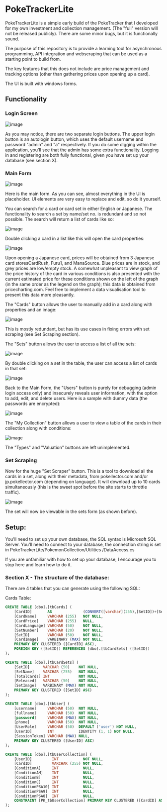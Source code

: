 <h1>PokeTrackerLite</h1>

PokeTrackerLite is a simple early build of the PokeTracker that I developed for my own investment and collection management. (The "full" version will not be released publicly). There are some minor bugs, but it is functionally sound.

The purpose of this repository is to provide a learning tool for asynchronous programming, API integration and webscraping that can be used as a starting point to build from.

The key features that this does not include are price management and tracking options (other than gathering prices upon opening up a card).

The UI is built with windows forms.

<h2>Functionality</h2>

<h3>Login Screen</h3>

![image](https://github.com/degirmencidavid/PokeTrackerLite/assets/101801691/c06a65a2-bfd3-4791-81cb-842d43d2eaa6)

As you may notice, there are two separate login buttons. The upper login button is an autologin button, which uses the default username and password "admin" and "a" respectively. If you do some digging within the application, you'll see that the admin has some extra functionality. Logging in and registering are both fully functional, given you have set up your database (see section X).

<h3>Main Form</h3>

![image](https://github.com/degirmencidavid/PokeTrackerLite/assets/101801691/d241bd8b-5bf1-4686-ac68-8472509c12fd)

Here is the main form. As you can see, almost everything in the UI is placeholder. UI elements are very easy to replace and edit, so do it yourself.

You can search for a card or card set in either English or Japanese. The functionality to search a set by name/set no. is redundant and so not possible. The search will return a list of cards like so:

![image](https://github.com/degirmencidavid/PokeTrackerLite/assets/101801691/f00f6c73-ae20-491c-af07-a60e69370615)

Double clicking a card in a list like this will open the card properties:

![image](https://github.com/degirmencidavid/PokeTrackerLite/assets/101801691/cda0cfb0-3c14-4b78-8215-ad1315fe0a52)

Upon opening a Japanese card, prices will be obtained from 3 Japanese card storesCardRush, Furu1, and ManaSource. Blue prices are in stock, and grey prices are low/empty stock. A somewhat unpleasant to view graph of the price history of the card in various conditions is also presented with the current estimated price for these conditions shown on the left of the graph (in the same order as the legend on the graph); this data is obtained from pricecharting.com.
Feel free to implement a data visualisation tool to present this data more pleasantly.

The "Cards" button allows the user to manually add in a card along with properties and an image:

![image](https://github.com/degirmencidavid/PokeTrackerLite/assets/101801691/319c44fa-11e0-4257-bb39-2b26117d91be)

This is mostly redundant, but has its use cases in fixing errors with set scraping (see Set Scraping section).

The "Sets" button allows the user to access a list of all the sets:

![image](https://github.com/degirmencidavid/PokeTrackerLite/assets/101801691/2c8dba52-c5a8-4210-ac6a-c483054d9d86)

By double clicking on a set in the table, the user can access a list of cards in that set:

![image](https://github.com/degirmencidavid/PokeTrackerLite/assets/101801691/a8730f10-4a28-4b96-bb3a-1abc956e5b3d)

Back to the Main Form, the "Users" button is purely for debugging (admin login access only) and insecurely reveals user information, with the option to add, edit, and delete users.
Here is a sample with dummy data (the passwords are encrypted):

![image](https://github.com/degirmencidavid/PokeTrackerLite/assets/101801691/2e02b53f-cc58-4b87-a258-dd40db4c33d1)

The "My Collection" button allows a user to view a table of the cards in their collection along with conditions:

![image](https://github.com/degirmencidavid/PokeTrackerLite/assets/101801691/c64d3663-90d4-4554-925f-9af752da5169)

The "Types" and "Valuation" buttons are left unimplemented.

<h3>Set Scraping</h3>
Now for the huge "Set Scraper" button. This is a tool to download all the cards in a set, along with their metadata, from pokellector.com and/or jp.pokellector.com (depending on language).
It will download up to 10 cards simultaneously (this is the sweet spot before the site starts to throttle traffic).

![image](https://github.com/degirmencidavid/PokeTrackerLite/assets/101801691/088c72de-fd3f-4085-9a87-3c6a6a66d635)

The set will now be viewable in the sets form (as shown before).

<h2>Setup:</h2>

You'll need to set up your own database, the SQL syntax is Microsoft SQL Server. You'll need to connect to your database, the connection string is set in PokeTrackerLite/PokemonCollection/Utilities
/DataAccess.cs

If you are unfamiliar with how to set up your database, I encourage you to stop here and learn how to do it.

<h3>Section X - The structure of the database:</h3>

There are 4 tables that you can generate using the following SQL:

Cards Table:
``` sql
CREATE TABLE [dbo].[tbCards] (
    [CardID]       AS              (CONVERT([varchar](255),[SetID])+[SetNumber]) PERSISTED NOT NULL,
    [CardName]     VARCHAR (255)   NOT NULL,
    [CardPrice]    VARCHAR (255)   NULL,
    [CardLanguage] VARCHAR (50)    NOT NULL,
    [SetNumber]    VARCHAR (20)    NOT NULL,
    [SetID]        VARCHAR (50)    NOT NULL,
    [CardImage]    VARBINARY (MAX) NOT NULL,
    PRIMARY KEY CLUSTERED ([CardID] ASC),
    FOREIGN KEY ([SetID]) REFERENCES [dbo].[tbCardSets] ([SetID])
);
```

``` sql
CREATE TABLE [dbo].[tbCardSets] (
    [SetID]      VARCHAR (50)    NOT NULL,
    [SetName]    VARCHAR (255)   NOT NULL,
    [TotalCards] INT             NOT NULL,
    [Released]   VARCHAR (50)    NOT NULL,
    [SetImage]   VARBINARY (MAX) NOT NULL,
    PRIMARY KEY CLUSTERED ([SetID] ASC)
);
```

``` sql
CREATE TABLE [dbo].[tbUser] (
    [username]     VARCHAR (50)  NOT NULL,
    [fullname]     VARCHAR (50)  NOT NULL,
    [password]     VARCHAR (MAX) NOT NULL,
    [phone]        VARCHAR (50)  NOT NULL,
    [UserRole]     VARCHAR (50)  DEFAULT ('user') NOT NULL,
    [UserID]       INT           IDENTITY (1, 1) NOT NULL,
    [SessionToken] VARCHAR (MAX) NULL,
    PRIMARY KEY CLUSTERED ([UserID] ASC)
);
```

``` sql
CREATE TABLE [dbo].[tbUserCollection] (
    [UserID]         INT           NOT NULL,
    [CardID]         VARCHAR (255) NOT NULL,
    [ConditionA]     INT           NULL,
    [ConditionAM]    INT           NULL,
    [ConditionB]     INT           NULL,
    [ConditionC]     INT           NULL,
    [ConditionPSA10] INT           NULL,
    [ConditionPSA9]  INT           NULL,
    [ConditionPSA8]  INT           NULL,
    CONSTRAINT [PK_tbUserCollection] PRIMARY KEY CLUSTERED ([CardID] ASC)
);
```

